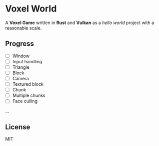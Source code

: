 # Voxel World

A **Voxel Game** written in **Rust** and **Vulkan** as a _hello world_ project with a reasonable scale.

## Progress

- [ ] Window
- [ ] Input handling
- [ ] Triangle
- [ ] Block
- [ ] Camera
- [ ] Textured block
- [ ] Chunk
- [ ] Multiple chunks
- [ ] Face culling

...

## License

MIT
